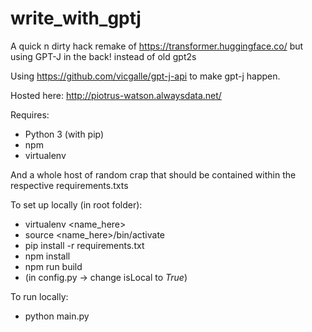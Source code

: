 # write_with_gptj
A quick n dirty hack remake of https://transformer.huggingface.co/ but using GPT-J in the back! instead of old gpt2s

Using https://github.com/vicgalle/gpt-j-api to make gpt-j happen.

Hosted here: http://piotrus-watson.alwaysdata.net/

Requires:
  * Python 3 (with pip)
  * npm
  * virtualenv

And a whole host of random crap that should be contained within the respective requirements.txts

To set up locally (in root folder):
  * virtualenv <name_here>
  * source <name_here>/bin/activate
  * pip install -r requirements.txt 
  * npm install
  * npm run build
  * (in config.py -> change isLocal to *True*)
 
To run locally:
  * python main.py
